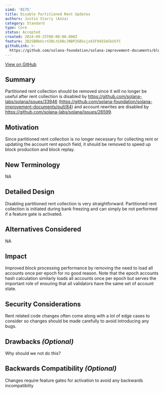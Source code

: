```yaml
---
simd: '0175'
title: Disable Partitioned Rent Updates
authors: Justin Starry (Anza)
category: Standard
type: Core
status: Accepted
created: 2024-09-25T00:00:00.000Z
feature: 2B2SBNbUcr438LtGXNcJNBP2GBSxjx81F945SdSkUSfC
githubLink: >-
  https://github.com/solana-foundation/solana-improvement-documents/blob/main/proposals/0175-disable-partitioned-rent-collection.md
---
```

[View on GitHub](https://github.com/solana-foundation/solana-improvement-documents/blob/main/proposals/0175-disable-partitioned-rent-collection.md)


## Summary

Partitioned rent collection should be removed since it will no longer be useful
after rent collection is disabled by
https://github.com/solana-labs/solana/issues/33946
(https://github.com/solana-foundation/solana-improvement-documents/pull/84) and
account rewrites are disabled by
https://github.com/solana-labs/solana/issues/26599.

## Motivation

Since partitioned rent collection is no longer necessary for collecting rent or
updating the account rent epoch field, it should be removed to speed up block
production and block replay.

## New Terminology

NA

## Detailed Design

Disabling partitioned rent collection is very straightforward. Partitioned rent
collection is initiated during bank freezing and can simply be not performed if
a feature gate is activated.

## Alternatives Considered

NA

## Impact

Improved block processing performance by removing the need to load all accounts
once per epoch for no good reason. Note that the epoch accounts hash calculation
similarly loads all accounts once per epoch but serves the important role of
ensuring that all validators have the same set of account state.

## Security Considerations

Rent related code changes often come along with a lot of edge cases to consider
so changes should be made carefully to avoid introducing any bugs.

## Drawbacks *(Optional)*

Why should we not do this?

## Backwards Compatibility *(Optional)*

Changes require feature gates for activation to avoid any backwards incompatiblity
